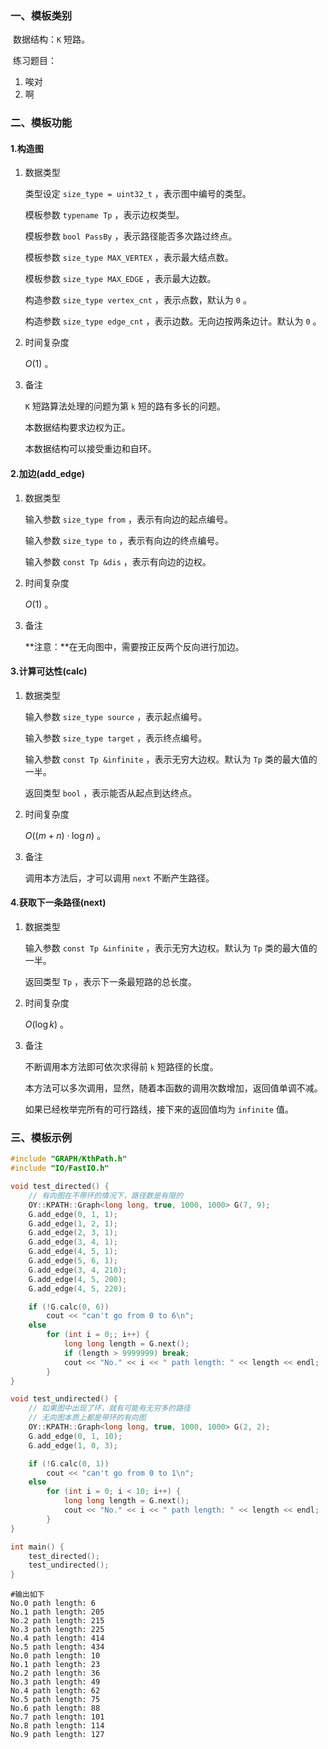 ### 一、模板类别

​	数据结构：`K` 短路。

​	练习题目：

1. 唉对
2. 啊

### 二、模板功能

#### 1.构造图

1. 数据类型

   类型设定 `size_type = uint32_t` ，表示图中编号的类型。

   模板参数 `typename Tp` ，表示边权类型。

   模板参数 `bool PassBy` ，表示路径能否多次路过终点。

   模板参数 `size_type MAX_VERTEX` ，表示最大结点数。

   模板参数 `size_type MAX_EDGE` ，表示最大边数。
   
   构造参数 `size_type vertex_cnt` ，表示点数，默认为 `0` 。
   
   构造参数 `size_type edge_cnt` ，表示边数。无向边按两条边计。默认为 `0` 。
   
2. 时间复杂度

   $O(1)$ 。

3. 备注

    `K` 短路算法处理的问题为第 `k` 短的路有多长的问题。

   本数据结构要求边权为正。
   
   本数据结构可以接受重边和自环。


#### 2.加边(add_edge)

1. 数据类型

   输入参数 `size_type from`​ ，表示有向边的起点编号。

   输入参数 `size_type to` ，表示有向边的终点编号。

   输入参数 `const Tp &dis` ，表示有向边的边权。

2. 时间复杂度

   $O(1)$ 。

3. 备注

   **注意：**在无向图中，需要按正反两个反向进行加边。

#### 3.计算可达性(calc)

1. 数据类型

   输入参数 `size_type source` ，表示起点编号。

   输入参数 `size_type target` ，表示终点编号。

   输入参数 `const Tp &infinite` ，表示无穷大边权。默认为 `Tp` 类的最大值的一半。

   返回类型 `bool` ，表示能否从起点到达终点。

2. 时间复杂度

   $O((m+n)\cdot\log n)$ 。

3. 备注

   调用本方法后，才可以调用 `next` 不断产生路径。

#### 4.获取下一条路径(next)

1. 数据类型

   输入参数 `const Tp &infinite` ，表示无穷大边权。默认为 `Tp` 类的最大值的一半。

   返回类型 `Tp` ，表示下一条最短路的总长度。

2. 时间复杂度

   $O(\log k)$ 。
   
3. 备注

   不断调用本方法即可依次求得前 `k` 短路径的长度。

   本方法可以多次调用，显然，随着本函数的调用次数增加，返回值单调不减。

   如果已经枚举完所有的可行路线，接下来的返回值均为 `infinite` 值。

### 三、模板示例

```c++
#include "GRAPH/KthPath.h"
#include "IO/FastIO.h"

void test_directed() {
    // 有向图在不带环的情况下，路径数是有限的
    OY::KPATH::Graph<long long, true, 1000, 1000> G(7, 9);
    G.add_edge(0, 1, 1);
    G.add_edge(1, 2, 1);
    G.add_edge(2, 3, 1);
    G.add_edge(3, 4, 1);
    G.add_edge(4, 5, 1);
    G.add_edge(5, 6, 1);
    G.add_edge(3, 4, 210);
    G.add_edge(4, 5, 200);
    G.add_edge(4, 5, 220);

    if (!G.calc(0, 6))
        cout << "can't go from 0 to 6\n";
    else
        for (int i = 0;; i++) {
            long long length = G.next();
            if (length > 9999999) break;
            cout << "No." << i << " path length: " << length << endl;
        }
}

void test_undirected() {
    // 如果图中出现了环，就有可能有无穷多的路径
    // 无向图本质上都是带环的有向图
    OY::KPATH::Graph<long long, true, 1000, 1000> G(2, 2);
    G.add_edge(0, 1, 10);
    G.add_edge(1, 0, 3);

    if (!G.calc(0, 1))
        cout << "can't go from 0 to 1\n";
    else
        for (int i = 0; i < 10; i++) {
            long long length = G.next();
            cout << "No." << i << " path length: " << length << endl;
        }
}

int main() {
    test_directed();
    test_undirected();
}
```

```
#输出如下
No.0 path length: 6
No.1 path length: 205
No.2 path length: 215
No.3 path length: 225
No.4 path length: 414
No.5 path length: 434
No.0 path length: 10
No.1 path length: 23
No.2 path length: 36
No.3 path length: 49
No.4 path length: 62
No.5 path length: 75
No.6 path length: 88
No.7 path length: 101
No.8 path length: 114
No.9 path length: 127

```

